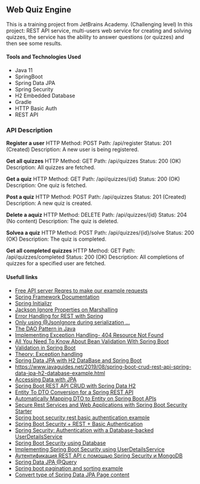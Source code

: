 ## Web Quiz Engine

This is a training project from JetBrains Academy. (Challenging level)
In this project: REST API service,
multi-users web service for creating and solving quizzes,
the service has the ability to answer questions (or quizzes)
and then see some results.

#### Tools and Technologies Used

* Java 11
* SpringBoot
* Spring Data JPA
* Spring Security
* H2 Embedded Database
* Gradle
* HTTP Basic Auth
* REST API

### API Description

<b>Register a user</b>
HTTP  Method: POST
Path: /api/register
Status: 201 (Created)
Description: A new user is being registered.

<b>Get all quizzes</b>
HTTP  Method: GET
Path: /api/quizzes
Status: 200 (OK)
Description: All quizzes are fetched.

<b>Get a quiz</b>
HTTP  Method: GET
Path: /api/quizzes/{id}
Status: 200 (OK)
Description: One quiz is fetched.

<b>Post a quiz</b>
HTTP  Method: POST
Path: /api/quizzes
Status: 201 (Created)
Description: A new quiz is created.

<b>Delete a aquiz</b>
HTTP  Method: DELETE
Path: /api/quizzes/{id}
Status: 204 (No content)
Description: The quiz is deleted.

<b>Solvea a quiz</b>
HTTP  Method: POST
Path: /api/quizzes/{id}/solve
Status: 200 (OK)
Description: The quiz is completed.

<b>Get all completed quizzes</b>
HTTP  Method: GET
Path: /api/quizzes/completed
Status: 200 (OK)
Description: All completions of quizzes for a specified user are fetched.

#### Usefull links
* <a href="https://reqres.in/">Free API server Reqres to make our example requests</a>
* <a href="https://docs.spring.io/spring/docs/current/spring-framework-reference/index.html">Spring Framework Documentation</a>
* <a href="https://start.spring.io/">Spring Initializr</a>
* <a href="https://www.baeldung.com/jackson-ignore-properties-on-serialization">Jackson Ignore Properties on Marshalling</a>
* <a href="https://www.baeldung.com/exception-handling-for-rest-with-spring#responsestatusexception">Error Handling for REST with Spring</a>
* <a href="https://stackoverflow.com/questions/12505141/only-using-jsonignore-during-serialization-but-not-deserialization">Only using @JsonIgnore during serialization ...</a>
* <a href="https://www.baeldung.com/java-dao-pattern">The DAO Pattern in Java</a>
* <a href="https://www.javatpoint.com/restful-web-services-404-not-found">Implementing Exception Handling- 404 Resource Not Found</a>
* <a href="https://reflectoring.io/bean-validation-with-spring-boot/">All You Need To Know About Bean Validation With Spring Boot</a>
* <a href="https://www.baeldung.com/spring-boot-bean-validation">Validation in Spring Boot</a>
* <a href="https://hyperskill.org/learn/step/8780">Theory: Exception handling</a>
* <a href="https://attacomsian.com/blog/spring-data-jpa-h2-database">Spring Data JPA with H2 DataBase and Spring Boot</a>
* <a href="Spring Boot CRUD REST API + Spring Data JPA + H2 Database Example">https://www.javaguides.net/2019/08/spring-boot-crud-rest-api-spring-data-jpa-h2-database-example.html</a>
* <a href="https://spring.io/guides/gs/accessing-data-jpa/">Accessing Data with JPA</a>
* <a href="https://logicalsapien.com/spring-boot-rest-api-crud-with-spring-data-h2/">Spring Boot REST API CRUD with Spring Data H2</a>
* <a href="https://www.baeldung.com/entity-to-and-from-dto-for-a-java-spring-application">Entity To DTO Conversion for a Spring REST API</a>
* <a href="https://auth0.com/blog/automatically-mapping-dto-to-entity-on-spring-boot-apis/">Automatically Mapping DTO to Entity on Spring Boot APIs</a>
* <a href="https://www.springboottutorial.com/securing-rest-services-with-spring-boot-starter-security">Secure Rest Services and Web Applications with Spring Boot Security Starter</a>
* <a href="https://howtodoinjava.com/spring-boot2/security-rest-basic-auth-example/">Spring boot security rest basic authentication example</a>
* <a href="https://www.devglan.com/spring-security/spring-boot-security-rest-basic-authentication">Spring Boot Security + REST + Basic Authentication</a>
* <a href="https://www.baeldung.com/spring-security-authentication-with-a-database">Spring Security: Authentication with a Database-backed UserDetailsService</a>
* <a href="https://josdem.io/techtalk/spring/spring_boot_security_database/">Spring Boot Security using Database</a>
* <a href="http://progressivecoder.com/implementing-spring-boot-security-using-userdetailsservice/">Implementing Spring Boot Security using UserDetailsService</a>
* <a href="https://habr.com/ru/company/otus/blog/488418/">Аутентификация REST API с помощью Spring Security и MongoDB</a>
* <a href="https://www.baeldung.com/spring-data-jpa-query">Spring Data JPA @Query</a>
* <a href="https://howtodoinjava.com/spring-boot2/pagination-sorting-example/">Spring boot pagination and sorting example</a>
* <a href="https://stackoverflow.com/questions/32995179/convert-type-of-spring-data-jpa-page-content">Convert type of Spring Data JPA Page content	</a>
